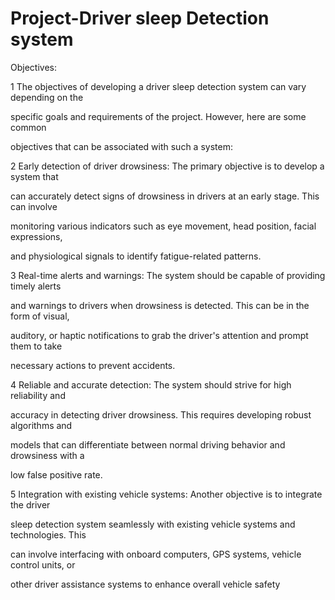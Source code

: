 # Project-Driver sleep Detection system

Objectives:

1 The objectives of developing a driver sleep detection system can vary depending on the 

specific goals and requirements of the project. However, here are some common 

objectives that can be associated with such a system:

2 Early detection of driver drowsiness: The primary objective is to develop a system that 

can accurately detect signs of drowsiness in drivers at an early stage. This can involve 

monitoring various indicators such as eye movement, head position, facial expressions, 

and physiological signals to identify fatigue-related patterns.

3 Real-time alerts and warnings: The system should be capable of providing timely alerts 

and warnings to drivers when drowsiness is detected. This can be in the form of visual, 

auditory, or haptic notifications to grab the driver's attention and prompt them to take 

necessary actions to prevent accidents.

4 Reliable and accurate detection: The system should strive for high reliability and 

accuracy in detecting driver drowsiness. This requires developing robust algorithms and 

models that can differentiate between normal driving behavior and drowsiness with a 

low false positive rate.

5 Integration with existing vehicle systems: Another objective is to integrate the driver 

sleep detection system seamlessly with existing vehicle systems and technologies. This 

can involve interfacing with onboard computers, GPS systems, vehicle control units, or 

other driver assistance systems to enhance overall vehicle safety
